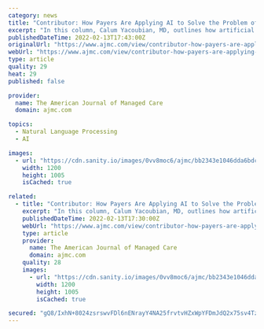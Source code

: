 ```yaml
---
category: news
title: "Contributor: How Payers Are Applying AI to Solve the Problem of Incomplete Data—3 Use Cases"
excerpt: "In this column, Calum Yacoubian, MD, outlines how artificial intelligence, specifically, natural language processing, can help address gaps in patient data. Amidst a business environment where ..."
publishedDateTime: 2022-02-13T17:43:00Z
originalUrl: "https://www.ajmc.com/view/contributor-how-payers-are-applying-ai-to-solve-the-problem-of-incomplete-data-3-use-cases"
webUrl: "https://www.ajmc.com/view/contributor-how-payers-are-applying-ai-to-solve-the-problem-of-incomplete-data-3-use-cases"
type: article
quality: 29
heat: 29
published: false

provider:
  name: The American Journal of Managed Care
  domain: ajmc.com

topics:
  - Natural Language Processing
  - AI

images:
  - url: "https://cdn.sanity.io/images/0vv8moc6/ajmc/bb2343e1046dda6bdc105e06a7a76482f218ef84-1200x1005.jpg?fit=crop&auto=format"
    width: 1200
    height: 1005
    isCached: true

related:
  - title: "Contributor: How Payers Are Applying AI to Solve the Problem of Incomplete Data: 3 Use Cases"
    excerpt: "In this column, Calum Yacoubian, MD, outlines how artificial intelligence, specifically, natural language processing, can help address gaps in patient data. Amidst a business environment where regulations are constantly shifting and costs are ever ..."
    publishedDateTime: 2022-02-13T17:30:00Z
    webUrl: "https://www.ajmc.com/view/contributor-how-payers-are-applying-ai-to-solve-the-problem-of-incomplete-data-3-use-cases"
    type: article
    provider:
      name: The American Journal of Managed Care
      domain: ajmc.com
    quality: 28
    images:
      - url: "https://cdn.sanity.io/images/0vv8moc6/ajmc/bb2343e1046dda6bdc105e06a7a76482f218ef84-1200x1005.jpg?fit=crop&auto=format"
        width: 1200
        height: 1005
        isCached: true

secured: "gQ8/IxhN+8024zsrswvFDl6nENrayY4NA25frvtvHZxWpYFDmJdQ2x75sv4TzuPK6m/a2pyablXC9IEkHsmFlyZFXE+y5ebvE37w2cAOp+QEhQRpHERrV9VbydRCADdt3L7RkXLIsQp+27ecDXX9COkfs3q6xttxeTF1IuYHHkW9xvYbk90fUtkpi6kNTDhK/jOyTDKMpr7cgBBHjAu/MtI6DzdLX+g0xM5SBib+1uQobceypmnVm8sC0dVxqLlKPpb26mJqv1C0Eh+9ez0okSu0X9nkxiHv4uoeOk+urgdsO7n0A9Nz6b+r+lNUIwFbftu9jaCblmXWFFJnqzZwO1MsMStwfoLrztO07rmPO7Q=;PqdZHBIsgiLtqUXZD/RBlQ=="
---
```


